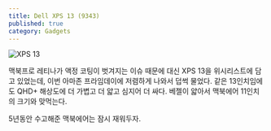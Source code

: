 ```yaml
---
title: Dell XPS 13 (9343)
published: true
category: Gadgets
---
```


![XPS 13](https://lh6.googleusercontent.com/-snW1Yh2WdkQ/VLBEWXmELTI/AAAAAAAAHV0/zcV56pSTxP0/w1020-h680-no/ces-2015-dell-xps-13-8531.0.jpg)

맥북프로 레티나가 액정 코팅이 벗겨지는 이슈 때문에 대신 XPS 13을 위시리스트에 담고 있었는데, 이번 아마존 프라임데이에 저렴하게 나와서 덥썩 물었다. 같은 13인치임에도 QHD+ 해상도에 더 가볍고 더 얇고 심지어 더 싸다. 베젤이 얇아서 맥북에어 11인치의 크기와 맞먹는다.

5년동안 수고해준 맥북에어는 잠시 재워두자.
